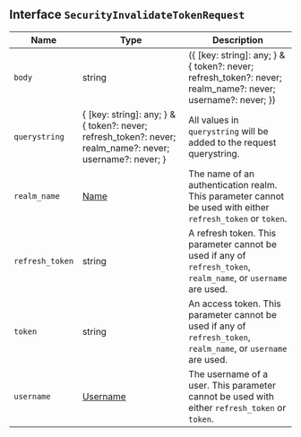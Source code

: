 ## Interface `SecurityInvalidateTokenRequest`

| Name | Type | Description |
| - | - | - |
| `body` | string | ({ [key: string]: any; } & { token?: never; refresh_token?: never; realm_name?: never; username?: never; }) | All values in `body` will be added to the request body. |
| `querystring` | { [key: string]: any; } & { token?: never; refresh_token?: never; realm_name?: never; username?: never; } | All values in `querystring` will be added to the request querystring. |
| `realm_name` | [Name](./Name.md) | The name of an authentication realm. This parameter cannot be used with either `refresh_token` or `token`. |
| `refresh_token` | string | A refresh token. This parameter cannot be used if any of `refresh_token`, `realm_name`, or `username` are used. |
| `token` | string | An access token. This parameter cannot be used if any of `refresh_token`, `realm_name`, or `username` are used. |
| `username` | [Username](./Username.md) | The username of a user. This parameter cannot be used with either `refresh_token` or `token`. |
